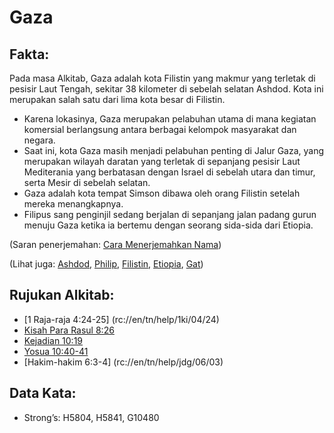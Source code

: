 # Gaza 

## Fakta: 

Pada masa Alkitab, Gaza adalah kota Filistin yang makmur yang terletak di pesisir Laut Tengah, sekitar 38 kilometer di sebelah selatan Ashdod. Kota ini merupakan salah satu dari lima kota besar di Filistin. 

* Karena lokasinya, Gaza merupakan pelabuhan utama di mana kegiatan komersial berlangsung antara berbagai kelompok masyarakat dan negara.
* Saat ini, kota Gaza masih menjadi pelabuhan penting di Jalur Gaza, yang merupakan wilayah daratan yang terletak di sepanjang pesisir Laut Mediterania yang berbatasan dengan Israel di sebelah utara dan timur, serta Mesir di sebelah selatan.
* Gaza adalah kota tempat Simson dibawa oleh orang Filistin setelah mereka menangkapnya.
* Filipus sang penginjil sedang berjalan di sepanjang jalan padang gurun menuju Gaza ketika ia bertemu dengan seorang sida-sida dari Etiopia. 

(Saran penerjemahan: [Cara Menerjemahkan Nama](rc://en/ta/man/translate/translate-names)) 

(Lihat juga: [Ashdod](../names/ashdod.md), [Philip](../names/philip.md), [Filistin](../names/philistines.md), [Etiopia](../names/ethiopia.md), [Gat](../names/gath.md)) 

## Rujukan Alkitab:

* [1 Raja-raja 4:24-25] (rc://en/tn/help/1ki/04/24)
* [Kisah Para Rasul 8:26](rc://en/tn/help/act/08/26)
* [Kejadian 10:19](rc://en/tn/help/gen/10/19)
* [Yosua 10:40-41](rc://en/tn/help/jos/10/40)
* [Hakim-hakim 6:3-4] (rc://en/tn/help/jdg/06/03)  

## Data Kata:

* Strong’s: H5804, H5841, G10480
